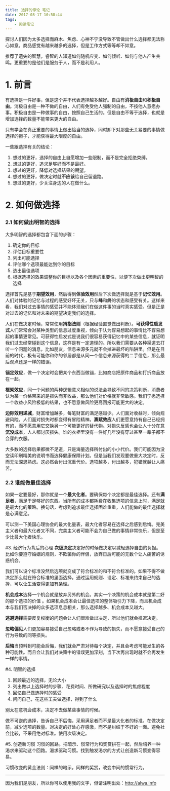 ```yaml
---
title: 选择的悖论 笔记
date: 2017-08-17 10:58:44
tags:
    - 阅读笔记
---
```


探讨人们因为太多选择而麻木、焦虑、心神不宁没导致不管做出什么选择都无法称心如意。商品感觉有越来越多的选择，但是工作方式等等却不如意。

推荐了遗失的智慧，睿智的人知道如何随机应变、如何倾听、如何与他人产生共鸣。更重要的是他们是服务于人，而不是利用人。

<!-- more -->

# 1. 前言
有选择是一件好事，但是这个并不代表选择越多越好。自由有**消极自由**和**积极自由**。消极自由是一种不做的自由，人们有免受他人强制的自由，不按他人意愿办事。积极自由是一种做事的自由，按照自己生活的。但是自由不等于选择，也就是增加选择的数量不能带来更大的自由。

只有学会在真正重要的事情上做出恰当的选择，同时卸下对那些无关紧要的事情做选择的担子，才能获得最大限度的自由。

一些跟选择有关的结论：
1. 想过的更好，选择的自由上自愿增加一些限制，而不是完全拒绝束缚。
2. 想过的更好，追求足够好而不是最好。
3. 想过的更好，降低对选择结果的期望。
4. 想过的更好，做决定时就**不应该**给自己留退路。
5. 想过的更好，少关注身边的人在做什么。

# 2. 如何做选择
### 2.1 如何做出明智的选择
大多明智的选择都包含下面的步骤：
1. 确定你的目标
2. 评估目标重要性
3. 列出可能选择
4. 评估哪个选项最能达到你的目标
5. 选出最佳选项
6. 根据选择的效果调整你的目标以及各个因素的重要性，以便下次做出更明智的选择

选择首先是基于**期望效用**，然后得到**体验效用**然后下次做选择就是基于**记忆效用**。人们对体验的记忆与过程的感受好坏无关，只与**峰**和**终**的状态和感受有关。这样来看，我们对过去事情的感受并不能体现我们在做这件事的当时真实感受。但是正是对过去的记忆和对未来的期望决定我们的选择。

人们在做决定时候，常常使用**拇指法则**（根据经验直觉做出判断）。**可获得性启发式**人们常常会对某种类型的信息过度重视，倾向于认为容易想起的事情比不容易想起的事情更常见。可获得性启发式是说我们很容易获得记忆中的某些信息，就证明我们过去经常碰到这个信息，这样是有一定道理的。所以我们需要从各种渠道去打听一个问题的消息，比如朋友，信息来源多元就不会掉进最坏的陷阱里。但是在目前的时代，极有可能你和你的邻居都是从同一个信息来源获得的二手信息，那么最后观点还是一样的错误。

**锚定效应**，做一个决定时会把某个东西当做锚，比如商店把原件商品和打折商品放在一起。

**框架效应**，同一个问题的两种逻辑意义相似的说法会导致不同的决策判断，消费者认为某一价格带来的是损失而非收益，那么他们对价格就非常敏感。我们宁愿选择一个收益小风险极低的结果，也不愿意做风险更高回报可能更大的决定。

**边际效用递减**，财富增加越多，每笔财富的满足感越少。人们面对收益时，倾向规避风险。人们面对损失时都变得有冒险精神。**禀赋效应**人们更愿意持有自己已经拥有的，而不愿意用它交换另一个可能更好的替代物。对损失反感也会让人十分在意**沉没成本**，人人都讨厌损失。谁的衣柜里没有一件好几年没有穿过甚至一辈子都不会穿的衣服。

大多数的选择后果都微不足道，只是海量选择所付出的小小代价。我们可能因为没空读印刷精美的说明书而选择健康保障计划。但是当我们发现要做重大决定时，反而无法深思熟虑。这必然会付出沉重代价。选项越多，付出越多，犯错就越让人痛苦。

### 2.2 谁能做最佳选择
如果一定要最好，那你就是一个**最大化者**。要确保每个决定都是最佳选择。还有**满足者**，满足于足够好的东西。当所有的成本都耗费在收集选项的信息上时，满足就是最大化的策略。换句话，考虑到追求最佳选择困难重重，人们能做的最佳选择就是心满意足。

可以测一下美国心理协会的最大化量表，最大化者容易在选择之后感到后悔。完美主义者和最大化者又不同，完美主义者可能不会为自己做的事情非常快乐，但是至少比最大化者快乐。

#3.  经济行为背后的心理
**次级决定**决定好的时候做决定以减轻选择自由的负担。比如你要遵守婚姻的规则，不欺骗你的伴侣，放弃日后可能的无数个让人痛苦的诱惑机会。

我们可以设个标准没然后选项就变成了符合标准的和不符合标准的。如果不得不做决定那么就在符合标准的里面选择。通过运用规则、设定、标准来约束自己的选择，可以让生活变得更加有条理。

**机会成本**选择一个机会就是放弃另外的机会。其实一个决策的机会成本就是第二好的那个选项的价值 。如果机会成本会让最佳选项的整体吸引力下降，而且机会成本与我们否决掉的众多选项息息相关，那么选择越多、机会成本又越大。

**逃避选择**需要反复权衡的问题会让人们很难做出决定，所以他们就会推迟决定。

**忽略偏见**人们更加容易接受自己忽略或者不作为导致的损失，而不愿意接受自己的行为导致的同等损失。

**后悔**当预料到可能会后悔，我们就会严肃对待每个决定，并且会考虑可能发生的各种可能性。而且会让我们对决策中的错误更加深刻，当下次再出现时就不会再发生一样的事情。

#4. 明智的选择
1. 回顾最近的选择，无论大小
2. 列出做以上选择时的步骤、花费时间、所做研究以及选择时的焦虑程度
3. 回忆自己做选择时的感受
4. 问问自己，花这些工夫做选择，得到了什么

别太在意机会成本，决定不去做某些事情的时候。

做不可逆的选择，告诉自己不后悔，采用满足者而不是最大化者的标准。在做决定前，减少选项的数量。对决定的好处心存感激，而不是纠结于不好的一面。避免社会比较，不采用绝对标准。使用次级决定。

#5.  创造新习惯
习惯的回路。把暗示、惯常行为和奖赏拼在一起，然后培养一种渴求来驱动这个回路。渴求驱动习惯。找到触发渴求的方式让创造新习惯变得容易。

习惯改变的黄金法则：同样的暗示，同样的奖赏，改变中间的惯常行为。


----

因为我们是朋友，所以你可以使用我的文字，但请注明出处：http://alwa.info
